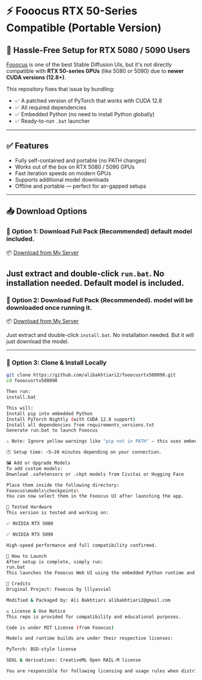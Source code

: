 # ⚡ Fooocus RTX 50-Series Compatible (Portable Version)

## 🧠 Hassle-Free Setup for RTX 5080 / 5090 Users

[Fooocus](https://github.com/lllyasviel/Fooocus) is one of the best Stable Diffusion UIs, but it's not directly compatible with **RTX 50-series GPUs** (like 5080 or 5090) due to **newer CUDA versions (12.8+)**.

This repository fixes that issue by bundling:

- ✅ A patched version of PyTorch that works with CUDA 12.8
- ✅ All required dependencies
- ✅ Embedded Python (no need to install Python globally)
- ✅ Ready-to-run `.bat` launcher

---

## ✅ Features

- Fully self-contained and portable (no PATH changes)
- Works out of the box on RTX 5080 / 5090 GPUs
- Fast iteration speeds on modern GPUs
- Supports additional model downloads
- Offline and portable — perfect for air-gapped setups

---

## 📥 Download Options

### 🔹 Option 1: Download Full Pack (Recommended) default model included.

📦 [Download from My Server](https://www.tartanak.com/alibakhtiari2/fooocusRTX50XX.rar)


Just extract and double-click `run.bat`. No installation needed. Default model is included.
----------------------------------------------------------------------------------------------

### 🔹 Option 2: Download Full Pack (Recommended). model will be downloaded once running it.

📦 [Download from My Server](https://www.tartanak.com/alibakhtiari2/fooocusrtx508090.rar)


Just extract and double-click `install.bat`. No installation needed. But it will just download the model.

----------------------------------------------------------------------------------------------

### 🔹 Option 3: Clone & Install Locally

```bash
git clone https://github.com/alibakhtiari2/fooocusrtx508090.git
cd fooocusrtx508090

Then run:
install.bat

This will:
Install pip into embedded Python
Install PyTorch Nightly (with CUDA 12.8 support)
Install all dependencies from requirements_versions.txt
Generate run.bat to launch Fooocus

⚠️ Note: Ignore yellow warnings like "pip not in PATH" — this uses embedded Python, and no global setup is required.

🕒 Setup time: ~5–10 minutes depending on your connection.

🖼️ Add or Upgrade Models
To add custom models:
Download .safetensors or .ckpt models from Civitai or Hugging Face

Place them inside the following directory:
Fooocus\models\checkpoints\
You can now select them in the Fooocus UI after launching the app.

🧪 Tested Hardware
This version is tested and working on:

✅ NVIDIA RTX 5080

✅ NVIDIA RTX 5090

High-speed performance and full compatibility confirmed.

🚀 How to Launch
After setup is complete, simply run:
run.bat
This launches the Fooocus Web UI using the embedded Python runtime and compatible CUDA build.

🙏 Credits
Original Project: Fooocus by lllyasviel

Modified & Packaged by: Ali Bakhtiari alibakhtiari2@gmail.com

⚖️ License & Use Notice
This repo is provided for compatibility and educational purposes.

Code is under MIT License (from Fooocus)

Models and runtime builds are under their respective licenses:

PyTorch: BSD-style license

SDXL & derivatives: CreativeML Open RAIL-M license

You are responsible for following licensing and usage rules when distributing or modifying models.

